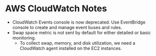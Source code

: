 # AWS CloudWatch Notes

- CloudWatch Events console is now deprecated. Use EventBridge console to create and manage event buses and rules.
- Swap space metric is not sent by default for either detailed or basic monitoring.
  - To collect swap, memory, and disk utilization, we need a CloudWatch agent installed on the EC2 instances.
